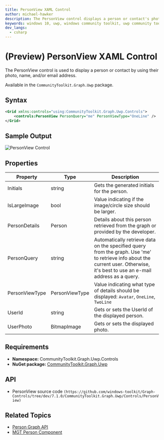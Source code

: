```yaml
---
title: PersonView XAML Control
author: michael-hawker
description: The PersonView control displays a person or contact's photo, name, and/or email address.
keywords: windows 10, uwp, windows community toolkit, uwp community toolkit, uwp toolkit, personview, person, user, contact, graph
dev_langs:
  - csharp
---
```


# (Preview) PersonView XAML Control

The PersonView control is used to display a person or contact by using their photo, name, and/or email address.

Available in the `CommunityToolkit.Graph.Uwp` package.

## Syntax

```xml
<Grid xmlns:controls="using:CommunityToolkit.Graph.Uwp.Controls">
    <controls:PersonView PersonQuery="me" PersonViewType="OneLine" />
</Grid>
```

## Sample Output

![PersonView Control](../../resources/images/Graph/Controls/PersonView.png)

## Properties

| Property | Type | Description |
| -- | -- | -- |
| Initials | string | Gets the generated initials for the person. |
| IsLargeImage | bool | Value indicating if the image/circle size should be larger. |
| PersonDetails | Person | Details about this person retrieved from the graph or provided by the developer. |
| PersonQuery | string | Automatically retrieve data on the specified query from the graph.  Use 'me' to retrieve info about the current user.  Otherwise, it's best to use an e-mail address as a query. |
| PersonViewType | PersonViewType | Value indicating what type of details should be displayed: `Avatar`, `OneLine`, `TwoLine` |
| UserId | string | Gets or sets the UserId of the displayed person. |
| UserPhoto | BitmapImage | Gets or sets the displayed photo. |

## Requirements

* **Namespace:** CommunityToolkit.Graph.Uwp.Controls
* **NuGet package:** [CommunityToolkit.Graph.Uwp](https://www.nuget.org/packages/CommunityToolkit.Graph.Uwp)

## API

* PersonView source code `(https://github.com/windows-toolkit/Graph-Controls/tree/dev/7.1.0/CommunityToolkit.Graph.Uwp/Controls/PersonView)`

## Related Topics

* [Person Graph API](/graph/api/resources/person)
* [MGT Person Component](/graph/toolkit/components/person)
